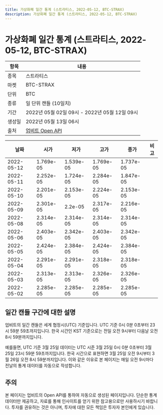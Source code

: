 ```yaml
---
title: 가상화폐 일간 통계 (스트라티스, 2022-05-12, BTC-STRAX)
description: 가상화폐 일간 통계 (스트라티스, 2022-05-12, BTC-STRAX)
---
```



가상화폐 일간 통계 (스트라티스, 2022-05-12, BTC-STRAX)
===

|항목|내용|
|--|--|
|종목|스트라티스|
|마켓|BTC-STRAX|
|단위|BTC|
|종류|일 단위 캔들 (10일치)|
|기간|2022년 05월 02일 09시 - 2022년 05월 12일 09시|
|생성일|2022년 05월 13일 06시|
|출처|[업비트 Open API](https://docs.upbit.com)|


|날짜|시가|저가|고가|종가|비고|
|--|--|--|--|--|--|
|2022-05-12|1.769e-05|1.539e-05|1.769e-05|1.737e-05|    |
|2022-05-11|2.252e-05|1.724e-05|2.284e-05|1.847e-05|    |
|2022-05-10|2.201e-05|2.153e-05|2.224e-05|2.153e-05|    |
|2022-05-09|2.301e-05|2.2e-05|2.317e-05|2.216e-05|    |
|2022-05-08|2.314e-05|2.314e-05|2.314e-05|2.314e-05|    |
|2022-05-06|2.403e-05|2.342e-05|2.403e-05|2.342e-05|    |
|2022-05-05|2.424e-05|2.384e-05|2.424e-05|2.384e-05|    |
|2022-05-04|2.291e-05|2.291e-05|2.318e-05|2.318e-05|    |
|2022-05-03|2.313e-05|2.313e-05|2.326e-05|2.326e-05|    |
|2022-05-02|2.285e-05|2.285e-05|2.285e-05|2.285e-05|    |


일간 캔들 구간에 대한 설명
---


업비트의 일간 캔들은 세계 협정시(UTC) 기준입니다. 
UTC 기준 0시 0분 0초부터 23시 59분 59초까지입니다. 
한국 시간인 KST 기준으로는 전일 오전 9시부터 다음날 오전 8시 59분까지입니다. 


예를들면, UTC 기준 3월 25일 데이터는 UTC 시준 3월 25일 0시 0분 0초부터 3월 25일 23시 59분 59초까지입니다. 
한국 시간으로 표현하면 3월 25일 오전 9시부터 3월 26일 오전 8시 59분까지입니다. 
이와 같은 이유로 본 페이지는 매일 오전 9시마다 전날의 통계 데이터를 자동으로 작성합니다. 


주의
---


본 페이지는 업비트의 Open API를 통하여 자동으로 생성된 페이지입니다. 
단순한 통계 데이터만 제공하고, 자료를 통해 인사이트를 얻기 위한 참고용으로만 사용하시기 바랍니다. 
투자를 권유하는 것은 아니며, 투자에 대한 모든 책임은 투자자 본인에게 있습니다. 
